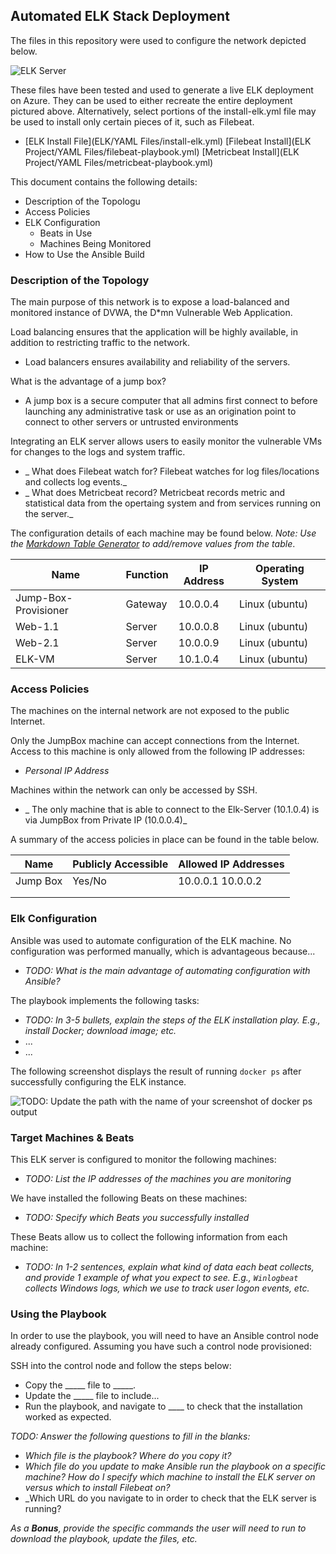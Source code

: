 ## Automated ELK Stack Deployment

The files in this repository were used to configure the network depicted below.

![ELK Server](ELK/Diagrams/ELK_Network.png)

These files have been tested and used to generate a live ELK deployment on Azure. They can be used to either recreate the entire deployment pictured above. Alternatively, select portions of the install-elk.yml file may be used to install only certain pieces of it, such as Filebeat.

  - [ELK Install File](ELK/YAML Files/install-elk.yml) [Filebeat Install](ELK Project/YAML Files/filebeat-playbook.yml) [Metricbeat Install](ELK Project/YAML Files/metricbeat-playbook.yml)

This document contains the following details:
- Description of the Topologu
- Access Policies
- ELK Configuration
  - Beats in Use
  - Machines Being Monitored
- How to Use the Ansible Build


### Description of the Topology

The main purpose of this network is to expose a load-balanced and monitored instance of DVWA, the D*mn Vulnerable Web Application.

Load balancing ensures that the application will be highly available, in addition to restricting traffic to the network.
- Load balancers ensures availability and reliability of the servers. 

What is the advantage of a jump box? 
- A jump box is a secure computer that all admins first connect to before launching any administrative task or use as an origination point to connect to other servers or untrusted environments

Integrating an ELK server allows users to easily monitor the vulnerable VMs for changes to the logs and system traffic.
- _ What does Filebeat watch for? Filebeat watches for log files/locations and collects log events._
- _ What does Metricbeat record? Metricbeat records metric and statistical data from the opertaing system and from services running on the server._

The configuration details of each machine may be found below.
_Note: Use the [Markdown Table Generator](http://www.tablesgenerator.com/markdown_tables) to add/remove values from the table_.

| Name                 | Function | IP Address | Operating System |
|----------------------|----------|------------|------------------|
| Jump-Box-Provisioner | Gateway  | 10.0.0.4   | Linux (ubuntu)   |
| Web-1.1              | Server   | 10.0.0.8   | Linux (ubuntu)   |
| Web-2.1              | Server   | 10.0.0.9   | Linux (ubuntu)   |
| ELK-VM               | Server   | 10.1.0.4   | Linux (ubuntu)   |

### Access Policies

The machines on the internal network are not exposed to the public Internet. 

Only the JumpBox machine can accept connections from the Internet. Access to this machine is only allowed from the following IP addresses:
- _Personal IP Address_

Machines within the network can only be accessed by SSH.
- _ The only machine that is able to connect to the Elk-Server (10.1.0.4) is via JumpBox from Private IP (10.0.0.4)_

A summary of the access policies in place can be found in the table below.

| Name     | Publicly Accessible | Allowed IP Addresses |
|----------|---------------------|----------------------|
| Jump Box | Yes/No              | 10.0.0.1 10.0.0.2    |
|          |                     |                      |
|          |                     |                      |

### Elk Configuration

Ansible was used to automate configuration of the ELK machine. No configuration was performed manually, which is advantageous because...
- _TODO: What is the main advantage of automating configuration with Ansible?_

The playbook implements the following tasks:
- _TODO: In 3-5 bullets, explain the steps of the ELK installation play. E.g., install Docker; download image; etc._
- ...
- ...

The following screenshot displays the result of running `docker ps` after successfully configuring the ELK instance.

![TODO: Update the path with the name of your screenshot of docker ps output](Images/docker_ps_output.png)

### Target Machines & Beats
This ELK server is configured to monitor the following machines:
- _TODO: List the IP addresses of the machines you are monitoring_

We have installed the following Beats on these machines:
- _TODO: Specify which Beats you successfully installed_

These Beats allow us to collect the following information from each machine:
- _TODO: In 1-2 sentences, explain what kind of data each beat collects, and provide 1 example of what you expect to see. E.g., `Winlogbeat` collects Windows logs, which we use to track user logon events, etc._

### Using the Playbook
In order to use the playbook, you will need to have an Ansible control node already configured. Assuming you have such a control node provisioned: 

SSH into the control node and follow the steps below:
- Copy the _____ file to _____.
- Update the _____ file to include...
- Run the playbook, and navigate to ____ to check that the installation worked as expected.

_TODO: Answer the following questions to fill in the blanks:_
- _Which file is the playbook? Where do you copy it?_
- _Which file do you update to make Ansible run the playbook on a specific machine? How do I specify which machine to install the ELK server on versus which to install Filebeat on?_
- _Which URL do you navigate to in order to check that the ELK server is running?

_As a **Bonus**, provide the specific commands the user will need to run to download the playbook, update the files, etc._

